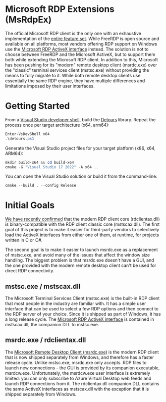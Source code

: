# Microsoft RDP Extensions (MsRdpEx)

The official Microsoft RDP client is the only one with an exhaustive implementation of the [entire feature set](https://docs.microsoft.com/en-us/windows-server/remote/remote-desktop-services/clients/remote-desktop-app-compare). While FreeRDP is open source and available on all platforms, most vendors offering RDP support on Windows use the [Microsoft RDP ActiveX interface](https://docs.microsoft.com/en-us/windows/win32/termserv/remote-desktop-activex-control) instead. The solution is not to choose between FreeRDP and the Microsoft ActiveX, but to support them both while extending the Microsoft RDP client. In addition to this, Microsoft has been pushing for its "modern" remote desktop client (msrdc.exe) over the "classic" terminal services client (mstsc.exe) without providing the means to fully migrate to it. While both remote desktop clients use essentially the same RDP engine, they have multiple differences and limitations imposed by their user interfaces.

# Getting Started

From a [Visual Studio developer shell](https://www.powershellgallery.com/packages/VsDevShell), build the [Detours](https://github.com/Microsoft/Detours) library. Repeat the process once per target architecture (x64, arm64):

```powershell
Enter-VsDevShell x64
.\detours.ps1
```

Generate the Visual Studio project files for your target platform (x86, x64, ARM64):

```powershell
mkdir build-x64 && cd build-x64
cmake -G "Visual Studio 17 2022" -A x64 ..
```

You can open the Visual Studio solution or build it from the command-line:

```powershell
cmake --build . --config Release
```

# Initial Goals

[We have recently confirmed](https://twitter.com/awakecoding/status/1459169582619496499) that the modern RDP client core (rdclientax.dll) is binary-compatible with the RDP client classic core (mstscax.dll). The first goal of this project is to make it easier for third-party vendors to selectively load the ActiveX interfaces from either one of them, at runtime, for projects written in C or C#.

The second goal is to make it easier to launch msrdc.exe as a replacement of mstsc.exe, and avoid many of the issues that affect the window size handling. The biggest problem is that msrdc.exe doesn't have a GUI, and the one provided with the modern remote desktop client can't be used for direct RDP connectivity.

## mstsc.exe / mstscax.dll

The Microsoft Terminal Services Client (mstsc.exe) is the built-in RDP client that most people in the industry are familiar with. It has a simple user interface that can be used to select a few RDP options and then connect to the RDP server of your choice. Since it is shipped as part of Windows, it has a long release cycle. The [Microsoft RDP ActiveX interface](https://docs.microsoft.com/en-us/windows/win32/termserv/remote-desktop-activex-control) is contained in mstscax.dll, the companion DLL to mstsc.exe.

## msrdc.exe / rdclientax.dll

The [Microsoft Remote Desktop Client (msrdc.exe)](https://docs.microsoft.com/en-us/windows-server/remote/remote-desktop-services/clients/windowsdesktop) is the modern RDP client that is now shipped separately from Windows, and therefore has a faster release cycle. Unlike mstsc.exe, msrdc.exe only accepts .RDP files to launch new connections - the GUI is provided by its companion executable, msrdcw.exe. Unfortunately, the msrdcw.exe user interface is extremely limited: you can only subscribe to Azure Virtual Desktop web feeds and launch RDP connections from it. The rdclientax.dll companion DLL contains the same ActiveX interfaces as mstscax.dll with the exception that it is shipped separately from Windows.
